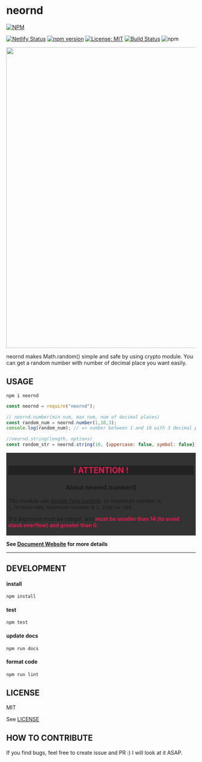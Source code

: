 # neornd
[![NPM](https://nodei.co/npm/neornd.png?downloads=true&downloadRank=true&stars=true)](https://nodei.co/npm/neornd/)

[![Netlify Status](https://api.netlify.com/api/v1/badges/c11072c7-7117-4c85-9a57-99dd75e8bf96/deploy-status)](https://app.netlify.com/sites/neornd/deploys)
[![npm version](https://badge.fury.io/js/neornd.svg)](https://badge.fury.io/js/neornd)
[![License: MIT](https://img.shields.io/badge/License-MIT-yellow.svg)](https://opensource.org/licenses/MIT)
[![Build Status](https://travis-ci.com/kota-yata/neornd.svg?branch=master)](https://travis-ci.com/kota-yata/neornd)
![npm](https://img.shields.io/npm/dt/neornd)

<img src='https://user-images.githubusercontent.com/51294895/90859152-97503c80-e3c2-11ea-8eda-f8b88feb1ecb.png' style='width:800px' />

neornd makes Math.random() simple and safe by using crypto module. You can get a random number with number of decimal place you want easily.

## USAGE

```
npm i neornd
```

```javascript
const neornd = require("neornd");

// neornd.number(min num, max num, num of decimal places)
const random_num = neornd.number(1,10,3);
console.log(random_num); // => number between 1 and 10 with 3 decimal places e.g. 5.342

//neornd.string(length, options)
const random_str = neornd.string(10, {uppercase: false, symbol: false}) // => 10 digit string including lowercase and number e.g. 'fa78d7g8ss'
```
<div style="background:#333333; padding:5px;">
<h2 style="color:#e31b4e; background:#222222; text-align:center; font-weight:bold;">! ATTENTION !</h2>
<h3 style="text-align:center; font-weight:bold">About neornd.number()</h3>
This module use <a href="https://docs.microsoft.com/ja-jp/dotnet/visual-basic/language-reference/data-types/double-data-type">double type number</a>, so maximum number is <code>1.797693e+308</code>, minimum number is <code>2.225074e-308</code>. 

3rd argument must be integer, and<b style="color:#e31b4e"> must be smaller than 14 (to avoid stack overflow) and greater than 0.</b></div>

**See [Document Website](https://neornd.netlify.app/module-neornd.html) for more details**

---

## DEVELOPMENT

#### install

```
npm install
```

#### test

```
npm test
```

#### update docs

```
npm run docs
```

#### format code

```
npm run lint
```

## LICENSE
MIT

See [LICENSE](https://github.com/kota-yata/neornd/blob/master/LICENSE)

## HOW TO CONTRIBUTE
If you find bugs, feel free to create issue and PR :) I will look at it ASAP.
